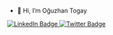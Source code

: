 - 👋 Hi, I’m Oğuzhan Togay
<div id="badges">
  <a href="[your-linkedin-URL](https://www.linkedin.com/in/oguzhan-togay/)">
    <img src="https://img.shields.io/badge/LinkedIn-blue?style=for-the-badge&logo=linkedin&logoColor=white" alt="LinkedIn Badge"/>
  </a>
  
  <a href="[your-twitter-URL](https://twitter.com/madzombie)">
    <img src="https://img.shields.io/badge/Twitter-blue?style=for-the-badge&logo=twitter&logoColor=white" alt="Twitter Badge"/>
  </a>
</div>
<img src="https://komarev.com/ghpvc/?username=OguzhanT&style=flat-square&color=blue" alt=""/>


<!---
oguzhanT/oguzhanT is a ✨ special ✨ repository because its `README.md` (this file) appears on your GitHub profile.
You can click the Preview link to take a look at your changes.
--->

